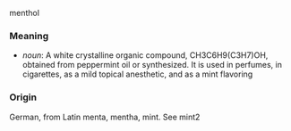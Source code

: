 menthol
### Meaning
+ _noun_: A white crystalline organic compound, CH3C6H9(C3H7)OH, obtained from peppermint oil or synthesized. It is used in perfumes, in cigarettes, as a mild topical anesthetic, and as a mint flavoring

### Origin

German, from Latin menta, mentha, mint. See mint2
